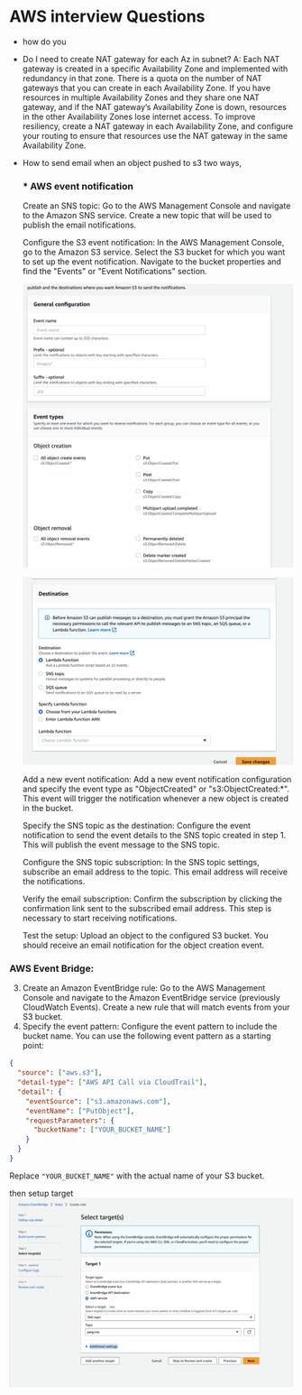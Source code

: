 # AWS interview Questions

* how do you 
* Do I need to create NAT gateway for each Az in subnet?
  A: Each NAT gateway is created in a specific Availability Zone and implemented with redundancy in that zone. There is a quota on the number of NAT gateways that you can create in each Availability Zone. If you have resources in multiple Availability Zones and they share one NAT gateway, and if the NAT gateway’s Availability Zone is down, resources in the other Availability Zones lose internet access. To improve resiliency, create a NAT gateway in each Availability Zone, and configure your routing to ensure that resources use the NAT gateway in the same Availability Zone.
* How to send email when an object pushed to s3
  two ways,

  ### * AWS event notification

  Create an SNS topic: Go to the AWS Management Console and navigate to the Amazon SNS service. Create a new topic that will be used to publish the email notifications.

  Configure the S3 event notification: In the AWS Management Console, go to the Amazon S3 service. Select the S3 bucket for which you want to set up the event notification. Navigate to the bucket properties and find the "Events" or "Event Notifications" section.

  ![1687799181091](image/AWS/1687799181091.png)

  ![1687799434335](image/AWS/1687799434335.png)

  Add a new event notification: Add a new event notification configuration and specify the event type as "ObjectCreated" or "s3:ObjectCreated:*". This event will trigger the notification whenever a new object is created in the bucket.

  Specify the SNS topic as the destination: Configure the event notification to send the event details to the SNS topic created in step 1. This will publish the event message to the SNS topic.

  Configure the SNS topic subscription: In the SNS topic settings, subscribe an email address to the topic. This email address will receive the notifications.

  Verify the email subscription: Confirm the subscription by clicking the confirmation link sent to the subscribed email address. This step is necessary to start receiving notifications.

  Test the setup: Upload an object to the configured S3 bucket. You should receive an email notification for the object creation event.


### AWS Event Bridge:

3. Create an Amazon EventBridge rule: Go to the AWS Management Console and navigate to the Amazon EventBridge service (previously CloudWatch Events). Create a new rule that will match events from your S3 bucket.
4. Specify the event pattern: Configure the event pattern to include the bucket name. You can use the following event pattern as a starting point:

```json
{
  "source": ["aws.s3"],
  "detail-type": ["AWS API Call via CloudTrail"],
  "detail": {
    "eventSource": ["s3.amazonaws.com"],
    "eventName": ["PutObject"],
    "requestParameters": {
      "bucketName": ["YOUR_BUCKET_NAME"]
    }
  }
}

```

Replace `"YOUR_BUCKET_NAME"` with the actual name of your S3 bucket.

then setup target
![1687800011524](image/AWS/1687800011524.png)
